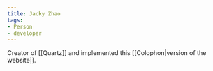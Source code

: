```yaml
---
title: Jacky Zhao
tags:
- Person
- developer
---
```

Creator of [[Quartz]] and implemented this [[Colophon|version of the website]].